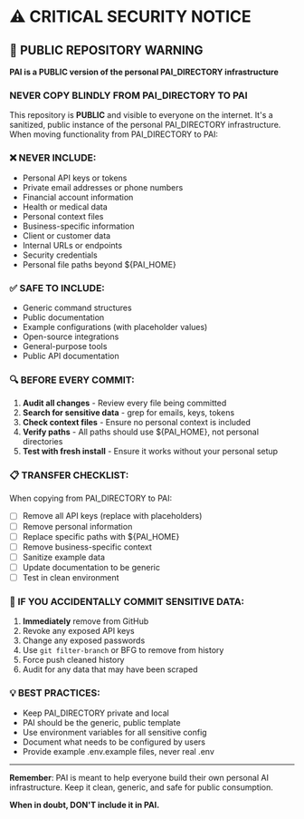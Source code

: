 # ⚠️ CRITICAL SECURITY NOTICE

## 🔴 PUBLIC REPOSITORY WARNING

**PAI is a PUBLIC version of the personal PAI_DIRECTORY infrastructure**

### NEVER COPY BLINDLY FROM PAI_DIRECTORY TO PAI

This repository is **PUBLIC** and visible to everyone on the internet. It's a sanitized, public instance of the personal PAI_DIRECTORY infrastructure. When moving functionality from PAI_DIRECTORY to PAI:

### ❌ NEVER INCLUDE:
- Personal API keys or tokens
- Private email addresses or phone numbers
- Financial account information
- Health or medical data
- Personal context files
- Business-specific information
- Client or customer data
- Internal URLs or endpoints
- Security credentials
- Personal file paths beyond ${PAI_HOME}

### ✅ SAFE TO INCLUDE:
- Generic command structures
- Public documentation
- Example configurations (with placeholder values)
- Open-source integrations
- General-purpose tools
- Public API documentation

### 🔍 BEFORE EVERY COMMIT:

1. **Audit all changes** - Review every file being committed
2. **Search for sensitive data** - grep for emails, keys, tokens
3. **Check context files** - Ensure no personal context is included
4. **Verify paths** - All paths should use ${PAI_HOME}, not personal directories
5. **Test with fresh install** - Ensure it works without your personal setup

### 📋 TRANSFER CHECKLIST:

When copying from PAI_DIRECTORY to PAI:

- [ ] Remove all API keys (replace with placeholders)
- [ ] Remove personal information
- [ ] Replace specific paths with ${PAI_HOME}
- [ ] Remove business-specific context
- [ ] Sanitize example data
- [ ] Update documentation to be generic
- [ ] Test in clean environment

### 🚨 IF YOU ACCIDENTALLY COMMIT SENSITIVE DATA:

1. **Immediately** remove from GitHub
2. Revoke any exposed API keys
3. Change any exposed passwords
4. Use `git filter-branch` or BFG to remove from history
5. Force push cleaned history
6. Audit for any data that may have been scraped

### 💡 BEST PRACTICES:

- Keep PAI_DIRECTORY private and local
- PAI should be the generic, public template
- Use environment variables for all sensitive config
- Document what needs to be configured by users
- Provide example .env.example files, never real .env

---

**Remember**: PAI is meant to help everyone build their own personal AI infrastructure. Keep it clean, generic, and safe for public consumption.

**When in doubt, DON'T include it in PAI.**